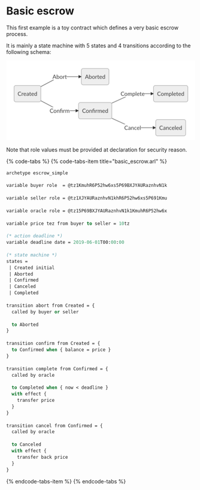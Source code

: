 # Basic escrow

This first example is a toy contract which defines a very basic escrow process.

It is mainly a state machine with 5 states and 4 transitions according to the following schema:

![state machine diagram](../../.gitbook/assets/escrow_simple.png)

Note that role values must be provided at declaration for security reason. 

{% code-tabs %}
{% code-tabs-item title="basic\_escrow.arl" %}
```ocaml
archetype escrow_simple

variable buyer role  = @tz1KmuhR6P52hw6xs5P69BXJYAURaznhvN1k

variable seller role = @tz1XJYAURaznhvN1khR6P52hw6xs5P691Kmu

variable oracle role = @tz15P69BXJYAURaznhvN1k1KmuhR6P52hw6x

variable price tez from buyer to seller = 10tz

(* action deadline *)
variable deadline date = 2019-06-01T00:00:00

(* state machine *)
states =
 | Created initial
 | Aborted
 | Confirmed
 | Canceled
 | Completed

transition abort from Created = {
  called by buyer or seller

  to Aborted
}

transition confirm from Created = {
  to Confirmed when { balance = price }
}

transition complete from Confirmed = {
  called by oracle

  to Completed when { now < deadline }
  with effect {
    transfer price
  }
}

transition cancel from Confirmed = {
  called by oracle

  to Canceled
  with effect {
    transfer back price
  }
}
```
{% endcode-tabs-item %}
{% endcode-tabs %}

